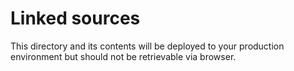 Linked sources
==============

This directory and its contents will be deployed to your production environment but should not be retrievable via browser.

